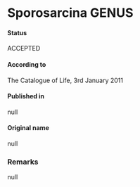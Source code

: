 Sporosarcina GENUS
=======

#### Status
ACCEPTED

#### According to
The Catalogue of Life, 3rd January 2011

#### Published in
null

#### Original name
null

### Remarks
null